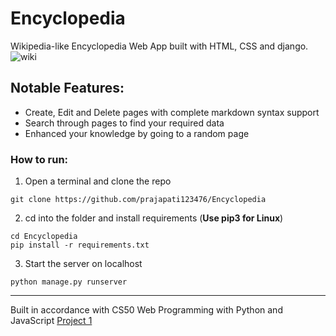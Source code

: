 
# Encyclopedia
Wikipedia-like Encyclopedia Web App built with HTML, CSS and django.  
![wiki](https://user-images.githubusercontent.com/61092127/126044410-897cb9a5-f4d8-433a-b707-342421883281.jpeg)


## Notable Features:
- Create, Edit and Delete pages with complete markdown syntax support
- Search through pages to find your required data
- Enhanced your knowledge by going to a random page

### How to run:
1. Open a terminal and clone the repo
  ```
  git clone https://github.com/prajapati123476/Encyclopedia
  ```
2. cd into the folder and install requirements (**Use pip3 for Linux**)
  ```
  cd Encyclopedia
  pip install -r requirements.txt
  ```
3. Start the server on localhost
  ```
  python manage.py runserver
  ```
  
---

Built in accordance with CS50 Web Programming with Python and JavaScript [Project 1](https://cs50.harvard.edu/web/2020/projects/1/wiki/)
